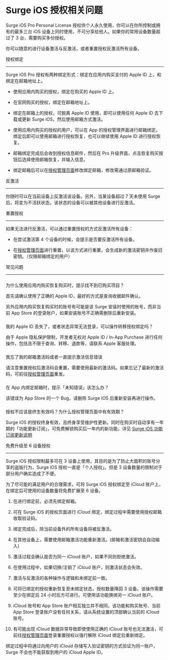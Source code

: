 Surge iOS 授权相关问题
================

Surge iOS Pro Personal License 授权供个人永久使用，你可以在你所控制或拥有的最多三台 iOS 设备上同时使用，不可分享给他人。如果你的常用设备数量超过了 3 台，需要购买多份授权。

你可以随意的进行设备激活与反激活，或者重置授权反激活所有设备。

[](#shou-quan-bang-ding)

授权绑定


----------------------------------

Surge iOS Pro 授权有两种绑定形式：绑定在应用内购买支付的 Apple ID 上，和绑定在邮箱地址上。

*   使用应用内购买的授权，绑定在购买的 Apple ID 上。
    
*   在官网购买的授权，绑定在邮箱地址上。
    
*   绑定在邮箱上的授权，可脱离 Apple ID 使用，即可以使用任何 Apple ID 去下载或更新 Surge iOS，然后使用邮箱方式激活。
    
*   使用应用内购买的授权的用户，可以在 App 的授权管理界面进行邮箱绑定。绑定后即可以使用邮箱进行授权恢复，也可以继续使用 Apple ID 进行授权恢复。
    
*   邮箱绑定完成后会收到授权信息邮件，然后在 Pro 升级界面，点击恢复购买按钮后选择使用邮箱恢复，并输入信息。
    
*   绑定邮箱后可以在[授权管理页面](https://nssurge.com/account)修改绑定邮箱，修改需通过原邮箱验证。
    

[](#fan-ji-huo)

反激活


------------------------

你随时可以在当前设备上反激活该设备。另外，当某设备超过 7 天未使用 Surge 后，将变为不活跃状态，该状态的设备可以被其他设备进行反激活。

[](#zhong-zhi-shou-quan)

重置授权


----------------------------------

如果无法进行反激活，可以通过重置授权的方式反激活所有设备：

*   在尝试激活第 4 个设备的时候，会提示是否要反激活所有设备。
    
*   在[授权管理页面](https://nssurge.com/account)进行重置，以该方式进行重置，会生成新的激活密钥并作废旧密钥。（仅限邮箱绑定的用户）
    

[](#chang-jian-wen-ti)

常见问题


--------------------------------

### 

[](#wei-shen-me-shi-yong-ying-yong-nei-gou-mai-hui-fu-gou-mai-shi-ti-shi-zhao-bu-dao-yi-gou-mai-xiang-mu)

为什么使用应用内购买恢复购买时，提示找不到已购买项目？

首先请确认使用了正确的 Apple ID，最好的方式是查询收据邮件确认。

另外应用内购买恢复购买时的账号有可能是该 Surge 安装时使用的账号，而非当前 App Store 的登录账户，如果安装账号不正确需删除后重新安装。

### 

[](#wo-de-apple-id-diu-shi-le-huo-zhe-zhuang-tai-yi-chang-wu-fa-deng-lu-ke-yi-cao-zuo-zhuan-yi-shou-quan)

我的 Apple ID 丢失了，或者状态异常无法登录，可以操作转移授权绑定吗？

由于 Apple 隐私保护限制，开发者无权对 Apple ID / In-App Purchase 进行任何操作，包括且不限于查询、转移、退款等，请联系 Apple 客服处理。

### 

[](#wo-wang-le-wo-de-you-xiang-ji-huo-ma-huo-zhe-yi-zhi-ti-shi-ji-huo-xin-xi-cuo-wu)

我忘了我的邮箱激活码或者一直提示激活信息错误

请注意重置授权后激活码会重置，需要使用最新的激活码。如果忘记了最新的激活码，可前往[授权管理页面](https://nssurge.com/account)重发。

### 

[](#zai-app-nei-bang-ding-you-xiang-shi-ti-shi-wei-zhi-cuo-wu-gai-zen-me-ban)

在 App 内绑定邮箱时，提示「未知错误」该怎么办？

该错误为 App Store 的一个 Bug，请删除 Surge iOS 后重新安装再进行操作。

### 

[](#shou-quan-bu-ying-gai-shi-zhong-sheng-you-xiao-ma-wei-shen-me-shou-quan-guan-li-ye-mian-zhong-you-yo)

授权不应该是终生有效吗？为什么授权管理页面中有有效期？

Surge iOS 的授权终身有效，且终身享受维护性更新。同时在购买时自动享有一年期的「功能更新订阅」，可免费解锁购买后一年内的新功能。详见 [Surge iOS 功能订阅更新说明](/surge-knowledge-base/v/zh/license/ios-fus)

[](#mian-fei-sheng-ji-zhi-6-she-bei-shou-quan)

免费升级至 6 设备授权


----------------------------------------------------------------

Surge iOS 授权限制最多可在 3 设备上使用，其目的是为了防止大面积的账号分享的盗版行为，Surge iOS 授权一直是「个人授权」。但是 3 设备数量的限制对于部分用户确实造成了不便。

为了尽可能的满足用户的合理需求，可将 Surge iOS 授权绑定至 iCloud 账户上，在绑定后可使用的设备数量将免费扩展至 6 设备。

1.  在进行绑定前，必须先绑定邮箱。
    
2.  可在 Surge iOS 的授权页面进行 iCloud 绑定，绑定过程中需要使用授权邮箱收取验证码。
    
3.  绑定完成后，除当前设备外的所有设备将被反激活。
    
4.  在其他设备上，需要使用邮箱激活功能重新激活。(邮箱和激活密钥会自动输入)
    
5.  激活过程会确认是否为同一 iCloud 账户，如果不同则拒绝激活。
    
6.  在使用过程中，如果切换/注销了 iCloud 账户，则激活状态会失效。
    
7.  激活与反激活的各种操作与逻辑和未绑定前一致。
    
8.  可将已绑定的授权重新恢复至未绑定状态，授权数量降回 3 设备。该操作需要至少在绑定后 24 小时后方可进行。可使用该功能换绑另一 iCloud 账户。
    
9.  iCloud 账号和 App Store 账户相互独立并不相同，该功能和购买账号、当前 App Store 登录账户没有任何关系，请从系统设置的顶部确认当前的 iCloud 账号。
    
10.  有可能出现 iCloud 数据异常导致即使使用正确的 iCloud 账号也无法激活，可前往[授权管理页面](https://nssurge.com/account)登录重置授权以强行解除 iCloud 绑定后重新绑定。
    

绑定过程中将通过向用户的 iCloud 存储写入验证密钥的方式验证为同一账户， Surge 不会也不能获取到用户的 iCloud Apple ID。